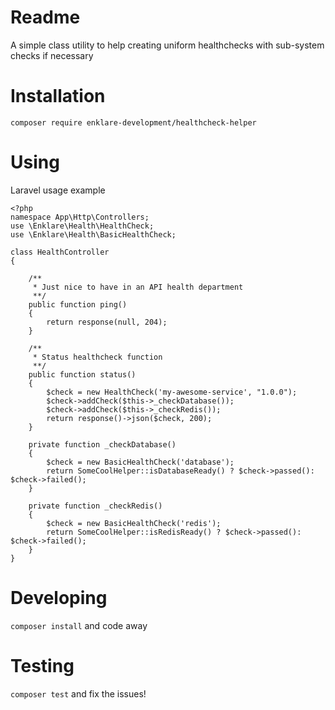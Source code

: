 # Readme
A simple class utility to help creating uniform healthchecks with sub-system checks if necessary

# Installation
`composer require enklare-development/healthcheck-helper`

# Using

Laravel usage example
```
<?php
namespace App\Http\Controllers;
use \Enklare\Health\HealthCheck;
use \Enklare\Health\BasicHealthCheck;

class HealthController
{

    /**
     * Just nice to have in an API health department
     **/
    public function ping()
    {
        return response(null, 204);
    }

    /**
     * Status healthcheck function
     **/
    public function status()
    {
        $check = new HealthCheck('my-awesome-service', "1.0.0");
        $check->addCheck($this->_checkDatabase());
        $check->addCheck($this->_checkRedis());
        return response()->json($check, 200);
    }

    private function _checkDatabase()
    {
        $check = new BasicHealthCheck('database');
        return SomeCoolHelper::isDatabaseReady() ? $check->passed(): $check->failed();
    }

    private function _checkRedis()
    {
        $check = new BasicHealthCheck('redis');
        return SomeCoolHelper::isRedisReady() ? $check->passed(): $check->failed();
    }
}

```


# Developing
`composer install` and code away

# Testing
`composer test` and fix the issues!
